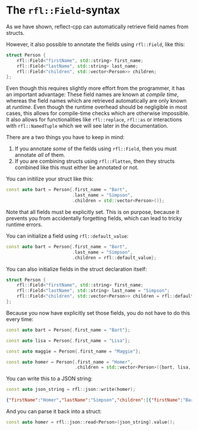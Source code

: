 # The `rfl::Field`-syntax 

As we have shown, reflect-cpp can automatically retrieve field names from structs.

However, it also possible to annotate the fields using `rfl::Field`, like this:

```cpp
struct Person {
    rfl::Field<"firstName", std::string> first_name;
    rfl::Field<"lastName", std::string> last_name;
    rfl::Field<"children", std::vector<Person>> children;
};
```

Even though this requires slightly more effort from the programmer, it has an important
advantage: These field names are known at *compile time*, whereas the field names which
are retrieved automatically are only known at *runtime*. Even though the runtime overhead
should be negligible in most cases, this allows for compile-time checks
which are otherwise impossible. It also allows for functionalities like `rfl::replace`,
`rfl::as` or interactions with `rfl::NamedTuple` which we will see later in the documentation.

There are a two things you have to keep in mind:

1) If you annotate *some* of the fields using `rfl::Field`, then you must annotate *all* of them.
2) If you are combining structs using `rfl::Flatten`, then they structs combined like this must either be annotated or not.

You can initilize your struct like this:

```cpp
const auto bart = Person{.first_name = "Bart",
                         .last_name = "Simpson",
                         .children = std::vector<Person>()};
```

Note that all fields must be explicitly set. This is on purpose, because it prevents you from accidentally forgetting fields,
which can lead to tricky runtime errors.

You can initialize a field using `rfl::default_value`:

```cpp
const auto bart = Person{.first_name = "Bart",
                         .last_name = "Simpson",
                         .children = rfl::default_value};
```

You can also initialize fields in the struct declaration itself:

```cpp
struct Person {
    rfl::Field<"firstName", std::string> first_name;
    rfl::Field<"lastName", std::string> last_name = "Simpson";
    rfl::Field<"children", std::vector<Person>> children = rfl::default_value;
};
```

Because you now have explicitly set those fields, you do not have to do this every time:

```cpp
const auto bart = Person{.first_name = "Bart"};

const auto lisa = Person{.first_name = "Lisa"};

const auto maggie = Person{.first_name = "Maggie"};

const auto homer = Person{.first_name = "Homer",
                          .children = std::vector<Person>({bart, lisa, maggie})};

```

You can write this to a JSON string:

```cpp
const auto json_string = rfl::json::write(homer);
```

```json
{"firstName":"Homer","lastName":"Simpson","children":[{"firstName":"Bart","lastName":"Simpson","children":[]},{"firstName":"Lisa","lastName":"Simpson","children":[]},{"firstName":"Maggie","lastName":"Simpson","children":[]}]}
```

And you can parse it back into a struct:

```cpp
const auto homer = rfl::json::read<Person>(json_string).value();
```

